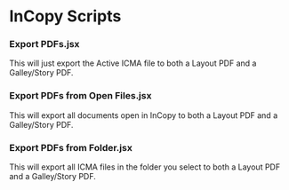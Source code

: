 # InCopy Scripts

### Export PDFs.jsx

This will just export the Active ICMA file to both a Layout PDF and a Galley/Story PDF.

### Export PDFs from Open Files.jsx

This will export all documents open in InCopy to both a Layout PDF and a Galley/Story PDF.

### Export PDFs from Folder.jsx

This will export all ICMA files in the folder you select to both a Layout PDF and a Galley/Story PDF.
